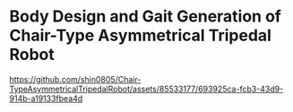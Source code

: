 # Body Design and Gait Generation of Chair-Type Asymmetrical Tripedal Robot
https://github.com/shin0805/Chair-TypeAsymmetricalTripedalRobot/assets/85533177/693925ca-fcb3-43d9-914b-a19133fbea4d

